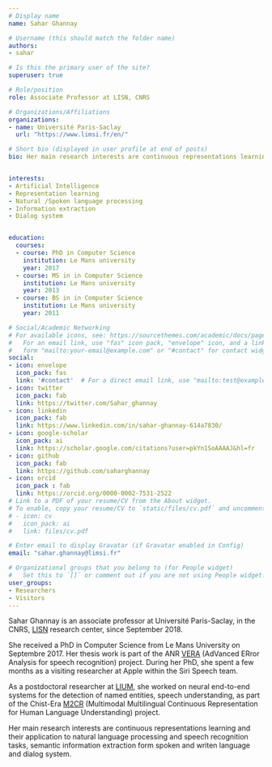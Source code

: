 ```yaml
---
# Display name
name: Sahar Ghannay

# Username (this should match the folder name)
authors:
- sahar

# Is this the primary user of the site?
superuser: true

# Role/position
role: Associate Professor at LISN, CNRS 

# Organizations/Affiliations
organizations:
- name: Université Paris-Saclay 
  url: "https://www.limsi.fr/en/"

# Short bio (displayed in user profile at end of posts)
bio: Her main research interests are continuous representations learning and their application to natural language processing and speech recognition tasks, semantic information extraction form spoken and writen language and dialog system. 


interests:
- Artificial Intelligence
- Representation learning
- Natural /Spoken language processing
- Information extraction
- Dialog system


education:
  courses:
  - course: PhD in Computer Science
    institution: Le Mans university
    year: 2017
  - course: MS in in Computer Science
    institution: Le Mans university
    year: 2013
  - course: BS in in Computer Science
    institution: Le Mans university
    year: 2011

# Social/Academic Networking
# For available icons, see: https://sourcethemes.com/academic/docs/page-builder/#icons
#   For an email link, use "fas" icon pack, "envelope" icon, and a link in the
#   form "mailto:your-email@example.com" or "#contact" for contact widget.
social:
- icon: envelope
  icon_pack: fas
  link: '#contact'  # For a direct email link, use "mailto:test@example.org".
- icon: twitter
  icon_pack: fab
  link: https://twitter.com/Sahar_ghannay
- icon: linkedin
  icon_pack: fab
  link: https://www.linkedin.com/in/sahar-ghannay-614a7830/
- icon: google-scholar
  icon_pack: ai
  link: https://scholar.google.com/citations?user=pkYn1SoAAAAJ&hl=fr
- icon: github
  icon_pack: fab
  link: https://github.com/saharghannay
- icon: orcid
  icon_pack : fab
  link: https://orcid.org/0000-0002-7531-2522
# Link to a PDF of your resume/CV from the About widget.
# To enable, copy your resume/CV to `static/files/cv.pdf` and uncomment the lines below.
# - icon: cv
#   icon_pack: ai
#   link: files/cv.pdf

# Enter email to display Gravatar (if Gravatar enabled in Config)
email: "sahar.ghannay@limsi.fr"

# Organizational groups that you belong to (for People widget)
#   Set this to `[]` or comment out if you are not using People widget.
user_groups:
- Researchers
- Visitors
---
```


Sahar Ghannay is an associate professor at  Université Paris-Saclay, in the CNRS, [LISN](https://www.limsi.fr/en/) research center, since September 2018.  

She received a PhD in Computer Science from Le Mans University on Septembre 2017.  Her thesis work is part of the ANR [VERA](https://anr.fr/Project-ANR-12-BS02-0006) (AdVanced ERror Analysis for speech recognition) project. 
During her PhD, she spent a few months as a visiting researcher at Apple within the Siri Speech team.  

 As a postdoctoral researcher at [LIUM](https://lium.univ-lemans.fr), she worked on neural end-to-end systems for the detection of named entities, speech understanding, as  part of the Chist-Era [M2CR](https://projets-lium.univ-lemans.fr/m2cr/) (Multimodal Multilingual Continuous Representation for Human Language Understanding) project. 

Her main research interests are continuous representations learning and their application to natural language processing and speech recognition tasks, semantic information extraction form spoken and writen language and dialog system. 
